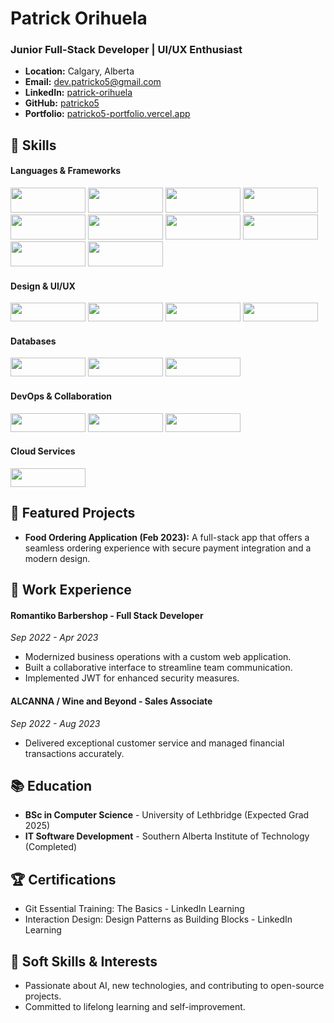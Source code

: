 # Patrick Orihuela

### Junior Full-Stack Developer | UI/UX Enthusiast

- **Location:** Calgary, Alberta
- **Email:** [dev.patricko5@gmail.com](mailto:dev.patricko5@gmail.com)
- **LinkedIn:** [patrick-orihuela](https://linkedin.com/in/patrick-orihuela)
- **GitHub:** [patricko5](https://github.com/patricko5)
- **Portfolio:** [patricko5-portfolio.vercel.app](https://patricko5-portfolio.vercel.app)

## 🚀 Skills

#### Languages & Frameworks
<p>
  <img src="https://img.shields.io/badge/-JavaScript-F7DF1E?style=flat-square&logo=javascript&logoColor=black" width="120" height="40" />
  <img src="https://img.shields.io/badge/-TypeScript-3178C6?style=flat-square&logo=typescript&logoColor=white" width="120" height="40" />
  <img src="https://img.shields.io/badge/-HTML5-E34F26?style=flat-square&logo=html5&logoColor=white" width="120" height="40" />
  <img src="https://img.shields.io/badge/-CSS3-1572B6?style=flat-square&logo=css3&logoColor=white" width="120" height="40" />
  <img src="https://img.shields.io/badge/-React-61DAFB?style=flat-square&logo=react&logoColor=black" width="120" height="40" />
  <img src="https://img.shields.io/badge/-Next.js-black?style=flat-square&logo=nextdotjs" width="120" height="40" />
  <img src="https://img.shields.io/badge/-Node.js-339933?style=flat-square&logo=nodedotjs&logoColor=white" width="120" height="40" />
  <img src="https://img.shields.io/badge/-Express.js-black?style=flat-square&logo=express" width="120" height="40" />
  <img src="https://img.shields.io/badge/-Java-ED8B00?style=flat-square&logo=java&logoColor=white" width="120" height="40" />
  <img src="https://img.shields.io/badge/-C++-00599C?style=flat-square&logo=cplusplus&logoColor=white" width="120" height="40" />
</p>

#### Design & UI/UX
<p>
  <img src="https://img.shields.io/badge/-UI/UX-FF4785?style=flat-square&logo=figma&logoColor=white" width="120" height="30" />
  <img src="https://img.shields.io/badge/-SASS-CC6699?style=flat-square&logo=sass&logoColor=white" width="120" height="30" />
  <img src="https://img.shields.io/badge/-Tailwind_CSS-06B6D4?style=flat-square&logo=tailwindcss&logoColor=white" width="120" height="30" />
  <img src="https://img.shields.io/badge/-Figma-F24E1E?style=flat-square&logo=figma&logoColor=white" width="120" height="30" />
</p>

#### Databases
<p>
  <img src="https://img.shields.io/badge/-MongoDB-47A248?style=flat-square&logo=mongodb&logoColor=white" width="120" height="30" />
  <img src="https://img.shields.io/badge/-MySQL-4479A1?style=flat-square&logo=mysql&logoColor=white" width="120" height="30" />
  <img src="https://img.shields.io/badge/-SQL-FFCA28?style=flat-square&logo=firebase&logoColor=black" width="120" height="30" />
</p>

#### DevOps & Collaboration
<p>
  <img src="https://img.shields.io/badge/-Git-F05032?style=flat-square&logo=git&logoColor=white" width="120" height="30" />
  <img src="https://img.shields.io/badge/-GitHub-181717?style=flat-square&logo=github&logoColor=white" width="120" height="30" />
  <img src="https://img.shields.io/badge/-Agile-black?style=flat-square&logo=agile" width="120" height="30" />
</p>

#### Cloud Services
<p>
  <img src="https://img.shields.io/badge/-AWS_S3-569A31?style=flat-square&logo=amazons3&logoColor=white" width="120" height="30" />
</p>



## 🌟 Featured Projects

- **Food Ordering Application (Feb 2023):** A full-stack app that offers a seamless ordering experience with secure payment integration and a modern design.

## 💼 Work Experience

#### Romantiko Barbershop - Full Stack Developer
_Sep 2022 - Apr 2023_
- Modernized business operations with a custom web application.
- Built a collaborative interface to streamline team communication.
- Implemented JWT for enhanced security measures.

#### ALCANNA / Wine and Beyond - Sales Associate
_Sep 2022 - Aug 2023_
- Delivered exceptional customer service and managed financial transactions accurately.

## 📚 Education

- **BSc in Computer Science** - University of Lethbridge (Expected Grad 2025)
- **IT Software Development** - Southern Alberta Institute of Technology (Completed)

## 🏆 Certifications

- Git Essential Training: The Basics - LinkedIn Learning
- Interaction Design: Design Patterns as Building Blocks - LinkedIn Learning

## 💬 Soft Skills & Interests

- Passionate about AI, new technologies, and contributing to open-source projects.
- Committed to lifelong learning and self-improvement.

